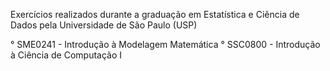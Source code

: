 Exercícios realizados durante a graduação em Estatística e Ciência de Dados pela Universidade de São Paulo (USP)

° SME0241 - Introdução à Modelagem Matemática
° SSC0800 - Introdução à Ciência de Computação I

